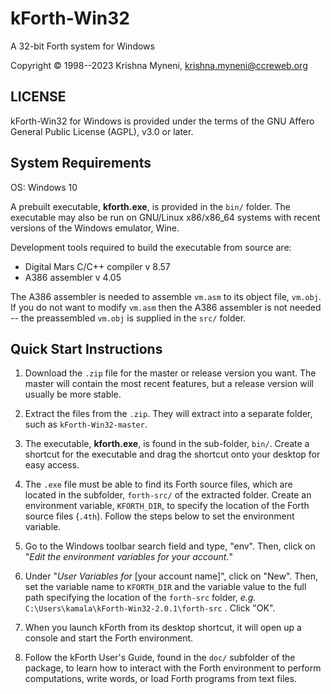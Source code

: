# kForth-Win32
A 32-bit Forth system for Windows

Copyright &copy; 1998--2023 Krishna Myneni, <krishna.myneni@ccreweb.org>

## LICENSE

kForth-Win32 for Windows is provided under the terms of the GNU
Affero General Public License (AGPL), v3.0 or later.


## System Requirements

OS: Windows 10

A prebuilt executable, **kforth.exe**, is provided in the `bin/` folder. The executable may also be run on GNU/Linux x86/x86_64 systems with recent versions of the Windows emulator, Wine.

Development tools required to build the executable from source are:

* Digital Mars C/C++ compiler v 8.57
* A386 assembler v 4.05

The A386 assembler is needed to assemble `vm.asm` to its object file, `vm.obj`. If you do not want to modify `vm.asm` then the A386 assembler is not needed -- the preassembled `vm.obj` is supplied in the `src/` folder.

## Quick Start Instructions

1. Download the `.zip` file for the master or release version you want. The master will contain the most recent features, but a release version will usually be more stable.

2. Extract the files from the `.zip`. They will extract into a separate folder, such as `kForth-Win32-master`.

3. The executable, **kforth.exe**, is found in the sub-folder, `bin/`. Create a shortcut for the executable and drag the shortcut onto your desktop for easy access.

4. The `.exe` file must be able to find its Forth source files, which are located in the subfolder, `forth-src/` of the extracted folder. Create an environment variable, `KFORTH_DIR`, to specify the location of the Forth source files (`.4th`). Follow the steps below to set the environment variable.

5. Go to the Windows toolbar search field and type, "env". Then, click on "*Edit the environment variables for your account.*"

6. Under "*User Variables for* [your account name]", click on "New". Then, set the variable name to `KFORTH_DIR` and the variable value to the full path specifying the location of the `forth-src` folder, *e.g.* `C:\Users\kamala\kForth-Win32-2.0.1\forth-src` . Click "OK".

7. When you launch kForth from its desktop shortcut, it will open up a console and start the Forth environment.

8. Follow the kForth User's Guide, found in the `doc/` subfolder of the package, to learn how to interact with the Forth environment to perform computations, write words, or load Forth programs from text files.

